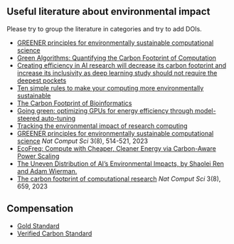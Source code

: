 ## Useful literature about environmental impact

Please try to group the literature in categories and try to add DOIs.

- [GREENER principles for environmentally sustainable computational science](https://doi.org/10.1038/s43588-023-00461-y)
- [Green Algorithms: Quantifying the Carbon Footprint of Computation](https://doi.org/10.1002/advs.202100707)
- [Creating efficiency in AI research will decrease its carbon footprint and increase its inclusivity as deep learning study should not require the deepest pockets](https://doi.org/10.1145/3381831)
- [Ten simple rules to make your computing more environmentally sustainable](https://doi.org/10.1371/journal.pcbi.1009324)
- [The Carbon Footprint of Bioinformatics ](https://doi.org/10.1093/molbev/msac034)
- [Going green: optimizing GPUs for energy efficiency through model-steered auto-tuning](https://doi.org/10.1109/PMBS56514.2022.00010)
- [Tracking the environmental impact of research computing](https://software.ac.uk/blog/2023-08-15-tracking-environmental-impact-research-computing)
- [GREENER principles for environmentally sustainable computational science](https://doi.org/10.1038/s43588-023-00461-y) *Nat Comput Sci* 3(8), 514-521, 2023
- [EcoFreq: Compute with Cheaper, Cleaner Energy via Carbon-Aware Power Scaling](https://ieeexplore.ieee.org/document/10528928)
- [The Uneven Distribution of AI’s Environmental Impacts, by Shaolei Ren and Adam Wierman.](https://hbr.org/2024/07/the-uneven-distribution-of-ais-environmental-impacts)
- [The carbon footprint of computational research](https://doi.org/10.1038/s43588-023-00506-2) *Nat Comput Sci* 3(8), 659, 2023

## Compensation

- [Gold Standard](https://www.goldstandard.org)
- [Verified Carbon Standard](https://verra.org/programs/verified-carbon-standard/)
